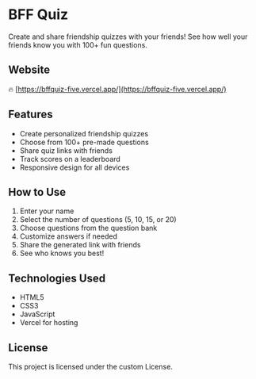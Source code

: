# BFF Quiz

Create and share friendship quizzes with your friends! See how well your friends know you with 100+ fun questions.

## Website

🔥 [https://bffquiz-five.vercel.app/](https://bffquiz-five.vercel.app/)

## Features

- Create personalized friendship quizzes
- Choose from 100+ pre-made questions
- Share quiz links with friends
- Track scores on a leaderboard
- Responsive design for all devices

## How to Use

1. Enter your name
2. Select the number of questions (5, 10, 15, or 20)
3. Choose questions from the question bank
4. Customize answers if needed
5. Share the generated link with friends
6. See who knows you best!

## Technologies Used

- HTML5
- CSS3
- JavaScript
- Vercel for hosting

## License

This project is licensed under the custom License.